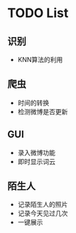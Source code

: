 # TODO List

## 识别

* KNN算法的利用

## 爬虫

* 时间的转换
* 检测微博是否更新

## GUI

* 录入微博功能
* 即时显示词云

## 陌生人

* 记录陌生人的照片
* 记录今天见过几次
* 一键展示